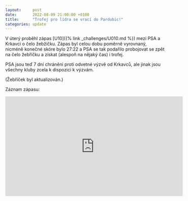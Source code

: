 ```yaml
---
layout:     post
date:       2022-08-09 21:00:00 +0100
title:      "Trofej pro lídra se vrací do Pardubic!"
categories: update
---
```


V úterý proběhl zápas [U10]({% link _challenges/U010.md %}) mezi PSA a Krkavci o čelo žebžíčku.
Zápas byl celou dobu poměrně vyrovnaný, nicméně konečné skóre bylo 27:22 a PSA se tak podařilo probojovat se zpět na čelo žebříčku a získat (alespoň na nějaký čas) i trofej.

PSA jsou teď 7 dní chráněni proti odvetné výzvě od Krkavců, ale jinak jsou všechny kluby zcela k dispozici k výzvám.

(Žebříček byl aktualizován.)

Záznam zápasu:
<iframe width="560" height="315" src="https://www.youtube-nocookie.com/embed/g2uiM6QEzsk" title="YouTube video player" frameborder="0" allow="accelerometer; autoplay; clipboard-write; encrypted-media; gyroscope; picture-in-picture" allowfullscreen></iframe>